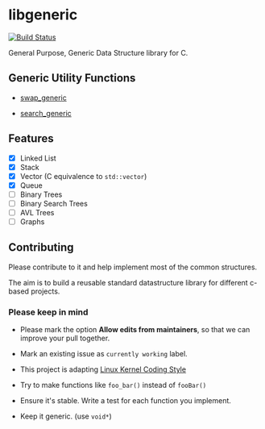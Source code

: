# libgeneric
[![Build Status](https://travis-ci.org/TravorLZH/libgeneric.svg?branch=master)](https://travis-ci.org/TravorLZH/libgeneric)

General Purpose, Generic Data Structure library for C.

## Generic Utility Functions

* [swap\_generic](http://www.travor.top/libgeneric/docs/utils_8c.html#a913e9f9e9ce4e4a7d0ff2c02f28c82d0)

* [search\_generic](http://www.travor.top/libgeneric/docs/utils_8c.html#ac8817f9cd0580d5b1933381a0e0657e5)

## Features

- [x] Linked List
- [x] Stack
- [x] Vector (C equivalence to `std::vector`)
- [x] Queue
- [ ] Binary Trees
- [ ] Binary Search Trees
- [ ] AVL Trees
- [ ] Graphs

## Contributing
Please contribute to it and help implement most of the common structures. 

The aim is to build a reusable standard datastructure library for different c-based projects. 

### Please keep in mind

- Please mark the option **Allow edits from maintainers**, so that we can improve your pull together.
  
- Mark an existing issue as `currently working` label.

- This project is adapting [Linux Kernel Coding Style][1]

- Try to make functions like `foo_bar()` instead of `fooBar()`

- Ensure it's stable. Write a test for each function you implement.

- Keep it generic. (use `void*`)

[1]: https://www.kernel.org/doc/html/v4.10/process/coding-style.html

